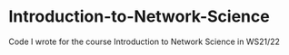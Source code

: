 # Introduction-to-Network-Science
Code I wrote for the  course Introduction to Network Science in WS21/22
